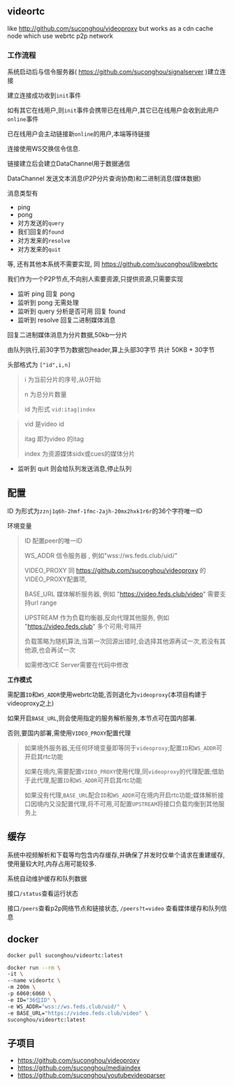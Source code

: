 ## videortc

like http://github.com/suconghou/videoproxy but works as a cdn cache node which use webrtc p2p network

### 工作流程

系统启动后与信令服务器( https://github.com/suconghou/signalserver )建立连接

建立连接成功收到`init`事件

如有其它在线用户,则`init`事件会携带已在线用户,其它已在线用户会收到此用户`online`事件

已在线用户会主动链接新`online`的用户,本端等待链接

连接使用WS交换信令信息.

链接建立后会建立DataChannel用于数据通信

DataChannel 发送文本消息(P2P分片查询协商)和二进制消息(媒体数据)


消息类型有

* ping
* pong
* 对方发送的`query`
* 我们回复的`found`
* 对方发来的`resolve`
* 对方发来的`quit`

等, 还有其他本系统不需要实现, 同 https://github.com/suconghou/libwebrtc

我们作为一个P2P节点,不向别人索要资源,只提供资源,只需要实现

* 监听 ping 回复 pong
* 监听到 pong 无需处理
* 监听到 query 分析是否可用 回复 found
* 监听到 resolve 回复二进制媒体消息

回复二进制媒体消息为分片数据,50kb一分片

由队列执行,前30字节为数据包header,算上头部30字节 共计 50KB + 30字节

头部格式为 `["id",i,n]`

> i 为当前分片的序号,从0开始
>
> n 为总分片数量
>
> id 为形式 `vid:itag|index`

> vid 是video id
>
> itag 即为video 的itag
>
> index 为资源媒体sidx或cues的媒体分片


* 监听到 quit 则会给队列发送消息,停止队列


## 配置

ID 为形式为`zznj1q6h-2hmf-1fmc-2ajh-20mx2hxk1r6r`的36个字符唯一ID

环境变量

> ID 配置peer的唯一ID
> 
> WS_ADDR 信令服务器 , 例如"wss://ws.feds.club/uid/"
>
> VIDEO_PROXY 同 https://github.com/suconghou/videoproxy 的VIDEO_PROXY配置项,
>
> BASE_URL 媒体解析服务器, 例如 "https://video.feds.club/video" 需要支持url range
>
> UPSTREAM 作为负载均衡器,反向代理其他服务, 例如 "https://video.feds.club" 多个可用;号隔开
>
> 负载策略为随机算法,当第一次回源出错时,会选择其他源再试一次,若没有其他源,也会再试一次
>
> 如需修改ICE Server需要在代码中修改

**工作模式**

需配置`ID`和`WS_ADDR`使用webrtc功能,否则退化为`videoproxy`(本项目构建于videoproxy之上)

如果开启`BASE_URL`,则会使用指定的服务解析服务,本节点可在国内部署.

否则,要国内部署,需使用`VIDEO_PROXY`配置代理

> 如果境外服务器,无任何环境变量即等同于`videoproxy`;配置`ID`和`WS_ADDR`可开启其rtc功能
>
> 如果在境内,需要配置`VIDEO_PROXY`使用代理,同`videoproxy`的代理配置;借助于此代理,配置`ID`和`WS_ADDR`可开启其rtc功能
>
> 如果没有代理,`BASE_URL`配合`ID`和`WS_ADDR`可在境内开启rtc功能;媒体解析接口因境内又没配置代理,将不可用,可配置`UPSTREAM`将接口负载均衡到其他服务上


## 缓存

系统中视频解析和下载等均包含内存缓存,并确保了并发时仅单个请求在重建缓存,使用量较大时,内存占用可能较多.

系统自动维护缓存和队列数据

接口`/status`查看运行状态

接口`/peers`查看p2p网络节点和链接状态, `/peers?t=video` 查看媒体缓存和队列信息

## docker

`docker pull suconghou/videortc:latest`

```bash
docker run --rm \
-it \
--name videortc \
-m 200m \
-p 6060:6060 \
-e ID="36位ID" \
-e WS_ADDR="wss://ws.feds.club/uid/" \
-e BASE_URL="https://video.feds.club/video" \
suconghou/videortc:latest
```


## 子项目

* https://github.com/suconghou/videoproxy
* https://github.com/suconghou/mediaindex
* https://github.com/suconghou/youtubevideoparser
